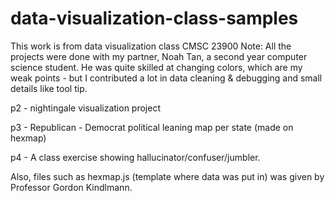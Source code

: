# data-visualization-class-samples
This work is from data visualization class CMSC 23900 
Note: All the projects were done with my partner, Noah Tan, a second year computer science student. 
He was quite skilled at changing colors, which are my weak points - but I contributed a lot in data cleaning & debugging and 
small details like tool tip.

p2 - nightingale visualization project

p3 - Republican - Democrat political leaning map per state (made on hexmap)

p4 - A class exercise showing hallucinator/confuser/jumbler.


Also, files such as hexmap.js (template where data was put in) was given by Professor Gordon Kindlmann. 


